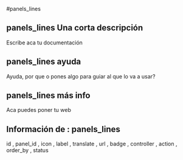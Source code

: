 #panels_lines
## panels_lines Una corta descripción
Escribe aca tu documentación

## panels_lines ayuda
Ayuda, por que o pones algo para guiar al que lo va a usar?

## panels_lines más info
Aca puedes poner tu web

## Información de : panels_lines 
id , 
  panel_id , 
  icon , 
  label , 
  translate , 
  url , 
  badge , 
  controller , 
  action , 
  order_by , 
  status 
  